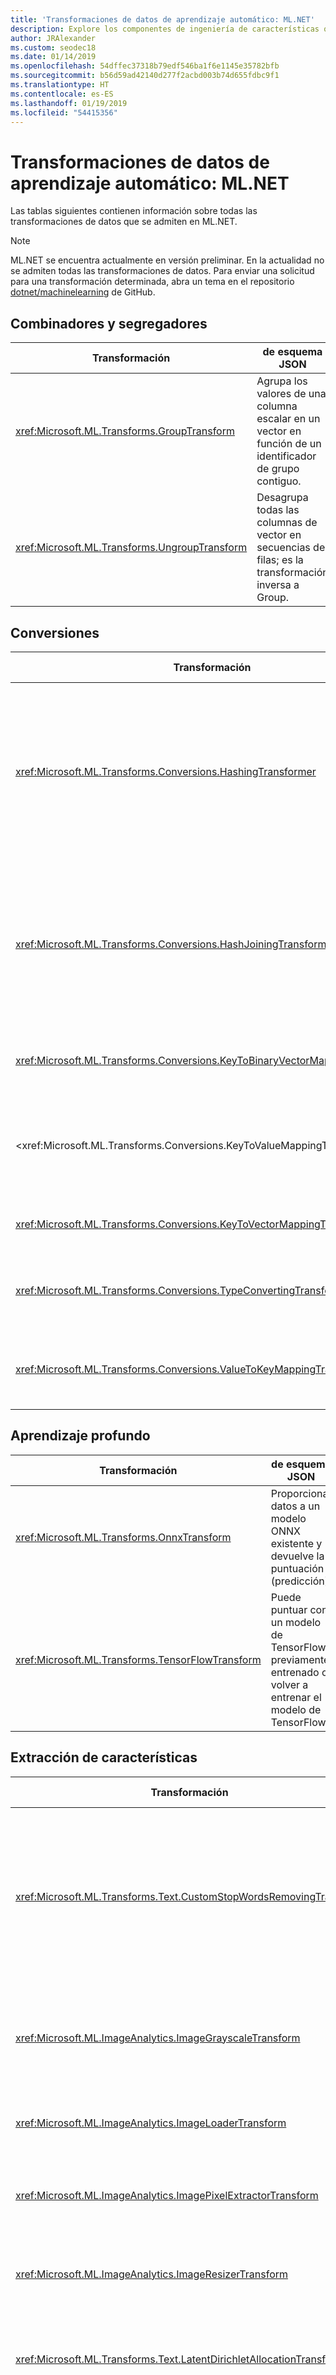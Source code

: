 ```yaml
---
title: 'Transformaciones de datos de aprendizaje automático: ML.NET'
description: Explore los componentes de ingeniería de características que se admiten en ML.NET.
author: JRAlexander
ms.custom: seodec18
ms.date: 01/14/2019
ms.openlocfilehash: 54dffec37318b79edf546ba1f6e1145e35782bfb
ms.sourcegitcommit: b56d59ad42140d277f2acbd003b74d655fdbc9f1
ms.translationtype: HT
ms.contentlocale: es-ES
ms.lasthandoff: 01/19/2019
ms.locfileid: "54415356"
---
```

# <a name="machine-learning-data-transforms---mlnet"></a>Transformaciones de datos de aprendizaje automático: ML.NET

Las tablas siguientes contienen información sobre todas las transformaciones de datos que se admiten en ML.NET.

> [!NOTE]
> ML.NET se encuentra actualmente en versión preliminar. En la actualidad no se admiten todas las transformaciones de datos. Para enviar una solicitud para una transformación determinada, abra un tema en el repositorio [dotnet/machinelearning](https://github.com/dotnet/machinelearning/issues) de GitHub.

## <a name="combiners-and-segregators"></a>Combinadores y segregadores

| Transformación | de esquema JSON |
| --- | --- |
| <xref:Microsoft.ML.Transforms.GroupTransform> | Agrupa los valores de una columna escalar en un vector en función de un identificador de grupo contiguo. |
| <xref:Microsoft.ML.Transforms.UngroupTransform> | Desagrupa todas las columnas de vector en secuencias de filas; es la transformación inversa a Group. |

## <a name="conversions"></a>Conversiones 

| Transformación | de esquema JSON |
| --- | --- |
| <xref:Microsoft.ML.Transforms.Conversions.HashingTransformer> | Aplica algoritmos hash a columnas con un solo valor o columnas de vector. Para las columnas de vector, aplica un algoritmo hash a cada ranura por separado. Puede aplicar un algoritmo hash a valores de texto o de clave. |
| <xref:Microsoft.ML.Transforms.Conversions.HashJoiningTransform> | Convierte varios valores de columna en valores hash. Esta transformación acepta entradas numéricas y de texto, en columnas de un solo valor y de valores de vector. |
| <xref:Microsoft.ML.Transforms.Conversions.KeyToBinaryVectorMappingTransformer> | Convierte una clave en una columna de vectores binarios. |
| <xref:Microsoft.ML.Transforms.Conversions.KeyToValueMappingTransformer > | Usa metadatos de KeyValues para asignar índices de clave a los valores correspondientes en los metadatos de KeyValues. |
| <xref:Microsoft.ML.Transforms.Conversions.KeyToVectorMappingTransformer> | Convierte una clave en una columna de vectores. |
| <xref:Microsoft.ML.Transforms.Conversions.TypeConvertingTransformer> | Cambia el tipo de columna subyacente siempre que el tipo se pueda convertir. |
| <xref:Microsoft.ML.Transforms.Conversions.ValueToKeyMappingTransformer> | Convierte valores de entrada (palabras, números, etc.) en el índice de un diccionario. |


## <a name="deep-learning"></a>Aprendizaje profundo

| Transformación | de esquema JSON |
| --- | --- |
| <xref:Microsoft.ML.Transforms.OnnxTransform> | Proporciona datos a un modelo ONNX existente y devuelve la puntuación (predicción). |
| <xref:Microsoft.ML.Transforms.TensorFlowTransform> | Puede puntuar con un modelo de TensorFlow previamente entrenado o volver a entrenar el modelo de TensorFlow. |

## <a name="feature-extraction"></a>Extracción de características

| Transformación | de esquema JSON |
| --- | --- |
| <xref:Microsoft.ML.Transforms.Text.CustomStopWordsRemovingTransform> | Quita la lista especificada de palabras irrelevantes mediante la comparación de tokens individuales (comparación sin distinción entre mayúsculas y minúsculas) con las palabras irrelevantes.| 
| <xref:Microsoft.ML.ImageAnalytics.ImageGrayscaleTransform> | Toma una o varias columnas de tipo de imagen y las convierte en una representación de escala de grises de la misma imagen.|
| <xref:Microsoft.ML.ImageAnalytics.ImageLoaderTransform> | Toma una o varias columnas ReadOnlyMemory y las carga como un tipo de imagen. |
| <xref:Microsoft.ML.ImageAnalytics.ImagePixelExtractorTransform> | Toma una o varias columnas de tipo de imagen y las convierte en una representación vectorial.|
| <xref:Microsoft.ML.ImageAnalytics.ImageResizerTransform> | Toma una o varias columnas de tipo de imagen y cambia su tamaño al alto y ancho proporcionados.|
| <xref:Microsoft.ML.Transforms.Text.LatentDirichletAllocationTransformer> | Implementa LightLDA, una implementación de última generación de la asignación Dirichlet latente.|
| <xref:Microsoft.ML.Transforms.LoadTransform> | Carga transformaciones específicas desde el archivo de modelo especificado. Permite transformaciones de selección exclusiva ("cherry picking") desde una cadena serializada, o bien aplicar una transformación previamente entrenada a otra vista de datos (pero que sigue siendo compatible). |
| <xref:Microsoft.ML.Transforms.Text.NgramExtractingTransformer> | Genera un contenedor de los recuentos de n-gramas (secuencias de valores consecutivos de longitud 1-n) en un vector de claves especificado. Lo hace mediante la creación de un diccionario de n-gramas y con el identificador del diccionario como el índice del contenedor. | 
| <xref:Microsoft.ML.Transforms.Text.NgramExtractorTransform> | Convierte una colección de texto acortado (vector de ReadOnlyMemory) o vectores de claves en vectores de característica numéricos. Los vectores de característica son recuentos de n-gramas (secuencias de tokens consecutivos, palabras o claves, de longitud 1-n). | 
| <xref:Microsoft.ML.Transforms.Text.NgramHashExtractingTransformer> | Convierte una colección de texto acortado (vector de ReadOnlyMemory) en vectores de característica numéricos mediante hash. | 
| <xref:Microsoft.ML.Transforms.Text.NgramHashingTransformer> | Genera un contenedor de los recuentos de n-gramas (secuencias de palabras consecutivas de longitud 1-n) en un texto especificado. | 
| <xref:Microsoft.ML.Transforms.Categorical.OneHotEncodingTransformer> | Convierte el valor categórico en una matriz de indicador mediante la creación de un diccionario de categorías en función de los datos y con el identificador del diccionario como el índice de la matriz. |
| <xref:Microsoft.ML.Transforms.Projections.PcaTransform> | Calcula la proyección del vector de característica en un subespacio de rango bajo. |
| <xref:Microsoft.ML.Transforms.Text.SentimentAnalyzingTransformer> | Usa un modelo de opinión previamente entrenado para puntuar las cadenas de entrada. |
| <xref:Microsoft.ML.Transforms.Text.StopWordsRemovingTransformer> | Quita la lista específica del idioma de palabras irrelevantes (las más comunes) mediante la comparación de tokens individuales (comparación sin distinción entre mayúsculas y minúsculas) con las palabras irrelevantes. |
| <xref:Microsoft.ML.Transforms.Text.WordBagBuildingTransformer> | Genera un contenedor de los recuentos de n-gramas (secuencias de palabras consecutivas) en un texto especificado. Lo hace mediante la creación de un diccionario de n-gramas y con el identificador del diccionario como el índice del contenedor. |
| <xref:Microsoft.ML.Transforms.Text.WordHashBagProducingTransformer> | Genera un contenedor de los recuentos de n-gramas (secuencias de palabras consecutivas de longitud 1-n) en un texto especificado. Para ello, se aplica un algoritmo hash a cada n-grama y se usa el valor de hash como índice en el contenedor. |
| <xref:Microsoft.ML.Transforms.Text.WordTokenizingTransformer> | Divide el texto en palabras mediante el carácter separador. |


## <a name="image-model-featurizers"></a>Caracterizadores de modelo de imagen

| Transformación | de esquema JSON |
| --- | --- |
| <xref:Microsoft.ML.Transforms.AlexNetExtension> | Se trata de un método de extensión que se usará con <xref:Microsoft.ML.Transforms.DnnImageFeaturizerEstimator> para poder utilizar un modelo [AlexNet](https://en.wikipedia.org/wiki/AlexNet) previamente entrenado. Se garantiza que el paquete NuGet que contiene esta extensión también incluye el archivo de modelo binario. | 
| <xref:Microsoft.ML.Transforms.ResNet18Extension> | Se trata de un método de extensión que se usará con <xref:Microsoft.ML.Transforms.DnnImageFeaturizerEstimator> para utilizar un modelo ResNet18 previamente entrenado. Se garantiza que el paquete NuGet que contiene esta extensión también incluye el archivo de modelo binario. |
| <xref:Microsoft.ML.Transforms.ResNet50Extension> | Se trata de un método de extensión que se usará con <xref:Microsoft.ML.Transforms.DnnImageFeaturizerEstimator> para utilizar un modelo ResNet50 previamente entrenado. Se garantiza que el paquete NuGet que contiene esta extensión también incluye el archivo de modelo binario. |
| <xref:Microsoft.ML.Transforms.ResNet101Extension> | Se trata de un método de extensión que se usará con <xref:Microsoft.ML.Transforms.DnnImageFeaturizerEstimator> para utilizar un modelo ResNet101 previamente entrenado. Se garantiza que el paquete NuGet que contiene esta extensión también incluye el archivo de modelo binario. |

## <a name="label-parsing"></a>Análisis de etiquetas

| Transformación | de esquema JSON |
| --- | --- |
| <xref:Microsoft.ML.Transforms.LabelConvertTransform> |  Convierte las etiquetas. |
| <xref:Microsoft.ML.Transforms.LabelIndicatorTransform> | Reasigna etiquetas multiclase a etiquetas binarias True y False, principalmente para su uso con OVA.|

## <a name="missing-values"></a>Valores ausentes

| Transformación | de esquema JSON |
| --- | --- |
| <xref:Microsoft.ML.Transforms.MissingValueDroppingTransformer> | Quita los valores que faltan de las columnas. |
| <xref:Microsoft.ML.Transforms.MissingValueIndicatorTransform> | Crea una columna de salida booleana con el mismo número de ranuras que la columna de entrada, donde el valor de salida es true si falta el valor en la columna de entrada. |
| <xref:Microsoft.ML.Transforms.MissingValueReplacingTransformer> | Controla los valores que faltan y los sustituye por el valor predeterminado o el valor medio, mínimo o máximo (solo para las columnas que no sean de texto). |

## <a name="normalization"></a>Normalización

| Transformación | de esquema JSON |
| --- | --- |
| <xref:Microsoft.ML.Transforms.Projections.LpNormalizingTransformer> | Transformación de normalización (vector o modo de fila) de norma Lp. |
| <xref:Microsoft.ML.Transforms.Normalizers.MeanVarDblAggregator> | Calcula la media y la varianza para una columna con valores de vector. Realiza el seguimiento de la media actual y el de M2 (suma de las diferencias al cuadrado de los valores de la media), el número de NaN y el número de elementos distintos de cero. |
| <xref:Microsoft.ML.Transforms.Normalizers.MeanVarSngAggregator> | Calcula la media y la varianza para una columna con valores de vector. Realiza el seguimiento de la media actual y el de M2 (suma de las diferencias al cuadrado de los valores de la media), el número de NaN y el número de elementos distintos de cero. |
| <xref:Microsoft.ML.Transforms.Normalizers.MinMaxDblAggregator> | Realiza el seguimiento del valor mínimo, máximo, el número de valores no dispersos (vCount) y el número de llamadas a ProcessValue() (trainCount) para una columna con valores de vector. |
| <xref:Microsoft.ML.Transforms.Normalizers.NormalizeTransform> | Estandariza los intervalos de características. |
| <xref:Microsoft.ML.Transforms.Normalizers.NormalizingTransformer> |Estandariza los intervalos de características. |

## <a name="onnx"></a>Onnx

| Transformación | de esquema JSON |
| --- | --- |
| <xref:Microsoft.ML.Transforms.OnnxTransform> | Puntúa modelos ONNX previamente entrenados que usan el estándar ONNX v1.2 |

## <a name="preprocessing"></a>Preprocesando
| Transformación | de esquema JSON |
| --- | --- |
| <xref:Microsoft.ML.Transforms.BootstrapSamplingTransformer> | Muestreo de arranque aproximado mediante muestreo de Poisson. |
| <xref:Microsoft.ML.Transforms.Projections.RandomFourierFeaturizingTransformer> | Genera la característica de Fourier aleatoria. |
| <xref:Microsoft.ML.Transforms.Text.TokenizingByCharactersTransformer> | Tokenizador orientado a caracteres donde el texto se considera una secuencia de caracteres. |
| <xref:Microsoft.ML.Transforms.Projections.VectorWhiteningTransformer> | Simplifica la optimización para ayudar a identificar los pesos. |

## <a name="row-filters"></a>Filtros de fila

| Transformación | de esquema JSON |
| --- | --- |
| <xref:Microsoft.ML.Transforms.RowShufflingTransformer> | Ordena aleatoriamente un intento de cursor aleatorio para realizarlo con un grupo de un número determinado de filas.  |
| <xref:Microsoft.ML.Transforms.SkipFilter> | Permite limitar la entrada a un subconjunto de filas mediante la omisión de un número de filas. |
| <xref:Microsoft.ML.Transforms.SkipTakeFilter> | Permite limitar la entrada a un subconjunto de filas con un desplazamiento opcional. Se puede usar para implementar la paginación de datos. Cuando se crea con SkipTakeFilter.SkipArguments se comporta como `SkipFilter`.
| <xref:Microsoft.ML.Transforms.TakeFilter> | Permite limitar la entrada a un subconjunto de filas tomando las primeras N filas. |


## <a name="schema"></a>Schema

| Transformación | de esquema JSON |
| --- | --- |
| <xref:Microsoft.ML.Transforms.ColumnCopyingTransformer> | Duplica las columnas del conjunto de datos.|
| <xref:Microsoft.ML.Transforms.ColumnSelectingTransformer> | Selecciona un conjunto de columnas que se van a eliminar o conservar de una entrada determinada. |
| <xref:Microsoft.ML.Transforms.FeatureSelection.SlotsDroppingTransformer> | Quita ranuras de las columnas.|
| <xref:Microsoft.ML.Transforms.OptionalColumnTransform> | Crea una columna con el tipo y los valores predeterminados especificados. |
| <xref:Microsoft.ML.Transforms.RangeFilter> | Filtra una vista de datos en una columna de tipo Single, Double o Key (contigua). Mantiene los valores que se encuentran en el intervalo mínimo y máximo especificado. Los valores NaN se filtran siempre. Si la entrada es un tipo de clave, los valores mínimo y máximo se consideran porcentajes del número de valores. |

## <a name="tensorflow"></a>TensorFlow

| Transformación | de esquema JSON |
| --- | --- |
| <xref:Microsoft.ML.Transforms.TensorFlowTransform> | Puntúa con un modelo de TensorFlow previamente entrenado o vuelve a entrenar el modelo de TensorFlow. |

## <a name="text-processing-and-featurization"></a>Características y procesamiento de texto

| Transformación | de esquema JSON |
| --- | --- |
| <xref:Microsoft.ML.Transforms.Text.TextNormalizingTransformer> | Una transformación de normalización de texto que permite la normalización de mayúsculas y minúsculas, quitar marcas diacríticas, signos de puntuación o números. La transformación funciona en la entrada de texto, así como en vectores de tokens y texto (vector de ReadOnlyMemory). |
| <xref:Microsoft.ML.Transforms.Text.TokenizingByCharactersTransformer> | Tokenizador orientado a caracteres donde el texto se considera una secuencia de caracteres. |

## <a name="time-series"></a>Serie temporal

| Transformación | de esquema JSON |
| --- | --- |
| <xref:Microsoft.ML.TimeSeriesProcessing.ExponentialAverageTransform> | Toma una media ponderada de los valores: ExpAvg(y_t) = a * y_t + (1-a) * ExpAvg(y_(t-1)). |
| <xref:Microsoft.ML.TimeSeriesProcessing.IidChangePointDetector> | Implementa la transformación de detector de punto de cambio para una secuencia i.i.d. (muestra aleatoria) a partir de la estimación de la densidad de kernel adaptable y las martingalas. |
| <xref:Microsoft.ML.TimeSeriesProcessing.IidSpikeDetector> | Implementa la transformación de detector de picos para una secuencia i.i.d. (muestra aleatoria) a partir de la estimación de la densidad de kernel adaptable. |
| <xref:Microsoft.ML.TimeSeriesProcessing.MovingAverageTransform> | Proporciona un promedio ponderado de los valores de la ventana deslizante. |
| <xref:Microsoft.ML.TimeSeriesProcessing.PercentileThresholdTransform> | Decide si el valor actual de la serie temporal pertenece el percentil de valores superiores de ventana deslizante. |
| <xref:Microsoft.ML.TimeSeriesProcessing.PValueTransform> | Calcula el valor p empírico del valor actual de la serie en función de los otros valores en la ventana deslizante. |
| <xref:Microsoft.ML.TimeSeriesProcessing.SlidingWindowTransform> | Genera una ventana deslizante en una serie temporal de tipo Single. |
| <xref:Microsoft.ML.TimeSeriesProcessing.SsaChangePointDetector> | Implementa la transformación de detector de punto de cambio en función del modelado de espectro de singularidad de la serie temporal. |
| <xref:Microsoft.ML.TimeSeriesProcessing.SsaSpikeDetector> | Implementa la transformación de detector de pico en función del modelado de espectro de singularidad de la serie temporal. |

## <a name="miscellaneous"></a>Varios

| Transformación | de esquema JSON |
| --- | --- |
| <xref:Microsoft.ML.Transforms.CompositeTransformer> | Crea una transformación de datos compuesta. |
| <xref:Microsoft.ML.Transforms.CustomMappingTransformer%602> | Genera columnas adicionales para el elemento `IDataView` proporcionado. No cambia el número de filas y se puede ver como resultado de la aplicación de la función del usuario a todas las filas de los datos de entrada.|
| <xref:Microsoft.ML.Transforms.GenerateNumberTransform> | Agrega una columna con una secuencia de números generada. |
| <xref:Microsoft.ML.Transforms.ProduceIdTransform> | Genera una columna con el identificador del cursor como una columna. |
| <xref:Microsoft.ML.Transforms.RandomNumberGenerator> | Genera un número aleatorio. |
